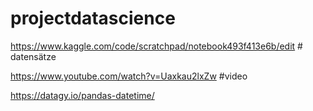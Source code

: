 # projectdatascience

https://www.kaggle.com/code/scratchpad/notebook493f413e6b/edit # datensätze

https://www.youtube.com/watch?v=Uaxkau2lxZw #video

https://datagy.io/pandas-datetime/

